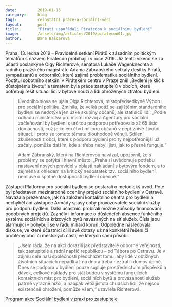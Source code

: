 ```yaml
---
date:         2019-01-13
category:     blog
tags:         celostátní práce-a-sociální-věci
layout:       post
title:        "Piráti uspořádali Piratecon k sociálnímu bydlení"
image:        /assets/img/articles/2019/piratecon01.jpg
author:       Dana Balcarová
---
```


Praha, 13. ledna 2019 – Pravidelná setkání Pirátů k zásadním politickým tématům s názvem Piratecon probíhají i v roce 2019. Již tento víkend se za účasti poslankyně Olgy Richterové, senátora Lukáše Wagenknechta a radního pražského magistrátu Adama Zábranského setkaly desítky Pirátů, sympatizantů a odborníků, které zajímá problematika sociálního bydlení. Podtitul sobotního setkání v Pirátském centru v Praze zněl „Bydlení je klíč k důstojnému životu“ a tématem byla práce zastupitelů v obcích, které potřebují řešit situaci lidí v bytové nouzi a lidí ohrožených ztrátou bydlení.

 

> Úvodního slova se ujala Olga Richterová, místopředsedkyně Výboru pro sociální politiku. Zmínila, že velká potíž se zajištěním standardního bydlení se nedotýká jen úzké skupiny občanů, ale statisíců lidí: „Podle odhadu ministerstva pro místní rozvoj a Agentury pro sociální začleňování by bydlení s určitou podporou potřebovalo až 65 tisíc domácností, což je kolem čtvrt milionu občanů v nepříznivé životní situaci. I proto se tomuto tématu dlouhodobě věnuji. Sdílení zkušeností z obcí, které s podporu bydlení pro ty nejpotřebnější už začaly, pomůže dalším, kde si třeba nebyli jistí, jak to přesně funguje.“

 

> Adam Zábranský, který na Richterovou navázal, upozornil, že s problémy se potýká i hlavní město: „Praha si uvědomuje potřebu nastavení nových pravidel v oblasti nakládání s bytovým fondem, a to zejména s ohledem na kritický nedostatek tzv. sociálního bydlení, nemluvě o špatné dostupnosti bydlení obecně.“

 

Zástupci Platformy pro sociální bydlení se postarali o metodický úvod. Poté byl představen mezinárodně oceněný projekt sociálního bydlení v Ostravě. Navázala prezentace, jak na založení kontaktního centra pro bydlení a nechyběl ani zástupce Armády spásy coby provozovatele sociální služby pro podporu bydlení. Další účastníci probírali možné způsoby financování podobných projektů. Zazněly i informace o důsledcích absence funkčního systému sociálních a krizových bytů navázaných na síť služeb. Čísla jsou alarmující – pohybují se v řádu miliard korun. Odpoledne následovala diskuse, ve které účastníci cílili své dotazy už na konkrétní řešení či problémy obcí či městských částí, ve kterých sami působí.

 

> „Jsem ráda, že na akci dorazili jak představitelé odborné veřejnosti, tak zastupitelé a radní napříč republikou – od Tábora po Ostravu. Je v zájmu celé naší společnosti předcházet tomu, aby lidé v obtížných životních situacích nepadli až na dno a třeba neztratili domov úplně. Dnes se podpora v bydlení pouze supluje prostřednictvím příspěvků a dávek, celkové náklady pro stát budou v systému fungujících kontaktních míst pro bydlení, sociálních bytů a provázanosti služeb patrně výrazně nižší, a naopak větší jistota chudších lidí, že nejsou existenčně ohrožení, pomůže všem,“ uzavřela Richterová.

 

[Program akce Sociální bydlení v praxi pro zastupitele](https://www.pirati.cz/assets/pdf/piratecon012019-program.pdf)
